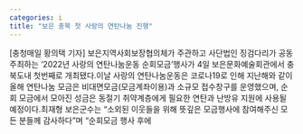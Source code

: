 ```yaml
---
categories: i
title: "보은 충북 첫 사랑의 연탄나눔 진행"
---
```

[충청매일 황의택 기자] 보은지역사회보장협의체가 주관하고 사단법인 징검다리가 공동 주최하는 ‘2022년 사랑의 연탄나눔운동 순회모금’행사가 4일 보은문화예술회관에서 충북도내 첫번째로 개최됐다.이날 사랑의 연탄나눔운동은 코로나19로 인해 지난해와 같이 올해 연탄나눔 모금은 비대면모금(모금계좌이용)과 소규모 접수창구를 운영했으며, 순회 모금에서 모아진 성금은 동절기 취약계층에게 필요한 연탄과 난방유 지원에 사용될 예정이다.최재형 보은군수는 “소외된 이웃들을 위해 뜻깊은 모금행사에 참여해주신 모든 분들께 감사하다”며 “순회모금 행사 후에